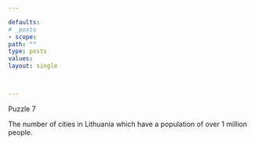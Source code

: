 ```yaml
---

defaults:
# _posts
- scope:
path: ""
type: posts
values:
layout: single



---
```


Puzzle 7

The number of cities in Lithuania which have a population of over 1 million people.







